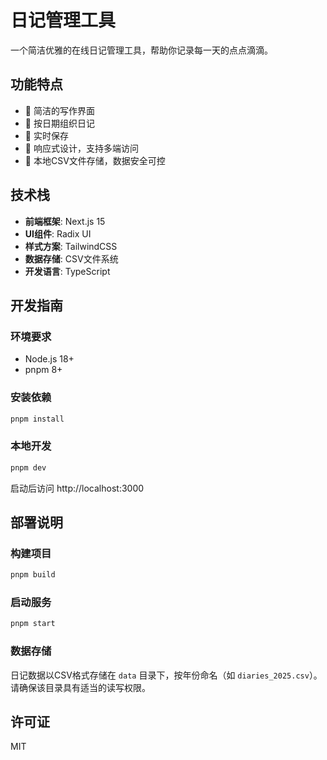 # 日记管理工具

一个简洁优雅的在线日记管理工具，帮助你记录每一天的点点滴滴。

## 功能特点

- 📝 简洁的写作界面
- 📅 按日期组织日记
- 🔄 实时保存
- 📱 响应式设计，支持多端访问
- 💾 本地CSV文件存储，数据安全可控

## 技术栈

- **前端框架**: Next.js 15
- **UI组件**: Radix UI
- **样式方案**: TailwindCSS
- **数据存储**: CSV文件系统
- **开发语言**: TypeScript

## 开发指南

### 环境要求

- Node.js 18+
- pnpm 8+

### 安装依赖

```bash
pnpm install
```

### 本地开发

```bash
pnpm dev
```

启动后访问 http://localhost:3000

## 部署说明

### 构建项目

```bash
pnpm build
```

### 启动服务

```bash
pnpm start
```

### 数据存储

日记数据以CSV格式存储在 `data` 目录下，按年份命名（如 `diaries_2025.csv`）。请确保该目录具有适当的读写权限。

## 许可证

MIT
